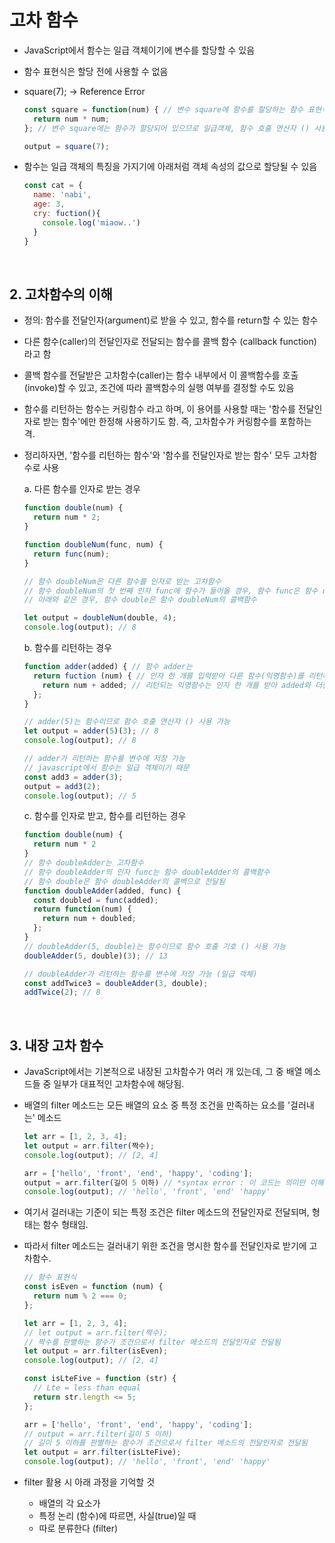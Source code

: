 # 고차 함수

- JavaScript에서 함수는 일급 객체이기에 변수를 할당할 수 있음
- 함수 표현식은 할당 전에 사용할 수 없음
- square(7); -> Reference Error

  ```javascript
  const square = function(num) { // 변수 square에 함수를 할당하는 함수 표현식
    return num * num;
  }; // 변수 square에는 함수가 할당되어 있으므로 일급객체, 함수 호출 연산자 () 사용 가능

  output = square(7);
  ```

- 함수는 일급 객체의 특징을 가지기에 아래처럼 객체 속성의 값으로 할당될 수 있음

  ```javascript
  const cat = {
    name: 'nabi',
    age: 3,
    cry: fuction(){
      console.log('miaow..')
    }
  }
  ```

<br/>

## 2. 고차함수의 이해

- 정의: 함수를 전달인자(argument)로 받을 수 있고, 함수를 return할 수 있는 함수
- 다른 함수(caller)의 전달인자로 전달되는 함수를 콜백 함수 (callback function)라고 함
- 콜백 함수를 전달받은 고차함수(caller)는 함수 내부에서 이 콜백함수를 호출(invoke)할 수 있고, 조건에 따라 콜백함수의 실행 여부를 결정할 수도 있음
- 함수를 리턴하는 함수는 커링함수 라고 하며, 이 용어를 사용할 때는 '함수를 전달인자로 받는 함수'에만 한정해 사용하기도 함. 즉, 고차함수가 커링함수를 포함하는 격.
- 정리하자면, '함수를 리턴하는 함수'와 '함수를 전달인자로 받는 함수' 모두 고차함수로 사용

    a. 다른 함수를 인자로 받는 경우

    ```javascript
    function double(num) {
      return num * 2;
    }

    function doubleNum(func, num) {
      return func(num);
    }

    // 함수 doubleNum은 다른 함수를 인자로 받는 고차함수
    // 함수 doubleNum의 첫 번째 인자 func에 함수가 들어올 경우, 함수 func은 함수 doubleNum의 콜백함수
    // 아래와 같은 경우, 함수 double은 함수 doubleNum의 콜백함수

    let output = doubleNum(double, 4);
    console.log(output); // 8
    ```

    b. 함수를 리턴하는 경우

    ```javascript
    function adder(added) { // 함수 adder는 
      return fuction (num) { // 인자 한 개를 입력받아 다른 함수(익명함수)를 리턴하는 고차함수
        return num + added; // 리턴되는 익명함수는 인자 한 개를 받아 added와 더한 값을 리턴
      };
    }

    // adder(5)는 함수이므로 함수 호출 연산자 () 사용 가능
    let output = adder(5)(3); // 8
    console.log(output); // 8

    // adder가 리턴하는 함수를 변수에 저장 가능
    // javascript에서 함수는 일급 객체이기 때문
    const add3 = adder(3);
    output = add3(2);
    console.log(output); // 5
    ```

    c. 함수를 인자로 받고, 함수를 리턴하는 경우

    ```javascript
    function double(num) { 
      return num * 2
    }
    // 함수 doubleAdder는 고차함수
    // 함수 doubleAdder의 인자 func는 함수 doubleAdder의 콜백함수
    // 함수 double은 함수 doubleAdder의 콜백으로 전달됨
    function doubleAdder(added, func) { 
      const doubled = func(added);
      return function(num) {
        return num + doubled;
      };
    }
    // doubleAdder(5, double)는 함수이므로 함수 호출 기호 () 사용 가능
    doubleAdder(5, double)(3); // 13
    
    // doubleAdder가 리턴하는 함수를 변수에 저장 가능 (일급 객체)
    const addTwice3 = doubleAdder(3, double);
    addTwice(2); // 8
    ```

<br/>

## 3. 내장 고차 함수

- JavaScript에서는 기본적으로 내장된 고차함수가 여러 개 있는데, 그 중 배열 메소드들 중 일부가 대표적인 고차함수에 해당됨.
- 배열의 filter 메소드는 모든 배열의 요소 중 특정 조건을 만족하는 요소를 '걸러내는' 메소드

    ```javascript
    let arr = [1, 2, 3, 4];
    let output = arr.filter(짝수);
    console.log(output); // [2, 4]

    arr = ['hello', 'front', 'end', 'happy', 'coding'];
    output = arr.filter(길이 5 이하) // *syntax error : 이 코드는 의미만 이해하기
    console.log(output); // 'hello', 'front', 'end' 'happy'
    ```

- 여기서 걸러내는 기준이 되는 특정 조건은 filter 메소드의 전달인자로 전달되며, 형태는 함수 형태임.
- 따라서 filter 메소드는 걸러내기 위한 조건을 명시한 함수를 전달인자로 받기에 고차함수.

    ```javascript
    // 함수 표현식
    const isEven = function (num) {
      return num % 2 === 0;
    };

    let arr = [1, 2, 3, 4];
    // let output = arr.filter(짝수);
    // 짝수를 판별하는 함수가 조건으로서 filter 메소드의 전달인자로 전달됨
    let output = arr.filter(isEven);
    console.log(output); // [2, 4]

    const isLteFive = function (str) {
      // Lte = less than equal
      return str.length <= 5;
    };

    arr = ['hello', 'front', 'end', 'happy', 'coding'];
    // output = arr.filter(길이 5 이하)
    // 길이 5 이하를 판별하는 함수가 조건으로서 filter 메소드의 전달인자로 전달됨
    let output = arr.filter(isLteFive);
    console.log(output); // 'hello', 'front', 'end' 'happy'
    ```

- filter 활용 시 아래 과정을 기억할 것
  - 배열의 각 요소가
  - 특정 논리 (함수)에 따르면, 사실(true)일 때
  - 따로 분류한다 (filter)
